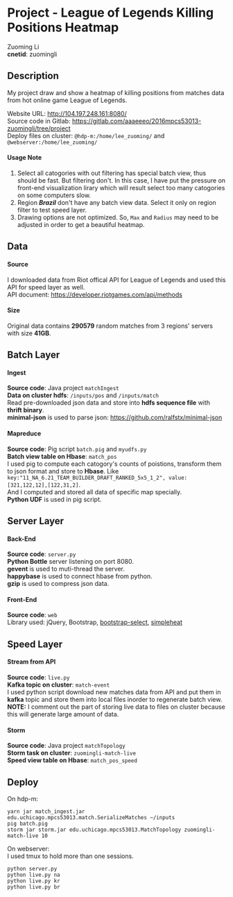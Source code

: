 # Project - League of Legends Killing Positions Heatmap    
Zuoming Li   
**cnetid**: zuomingli   

## Description

My project draw and show a heatmap of killing positions from matches data from hot online game League of Legends.  

Website URL: http://104.197.248.161:8080/    
Source code in Gitlab: https://gitlab.com/aaaeeeo/2016mpcs53013-zuomingli/tree/project    
Deploy files on cluster:
`@hdp-m:/home/lee_zuoming/` and `@webserver:/home/lee_zuoming/`    
#### Usage Note
1. Select all catogories with out filtering has special batch view, thus should be fast. But filtering don't. In this case, I have put the pressure on front-end visualization lirary which will result select too many catogories on some computers slow.
2. Region ***Brazil*** don't have any batch view data. Select it only on region filter to test speed layer.   
3. Drawing options are not optimized. So, `Max` and `Radius` may need to be adjusted in order to get a beautiful heatmap.  


## Data
#### Source
I downloaded data from Riot offical API for League of Legends and used this API for speed layer as well.   
API document: https://developer.riotgames.com/api/methods   
#### Size
Original data contains **290579** random matches from 3 regions' servers with size **41GB**.
## Batch Layer  
#### Ingest  
**Source code**: Java project `matchIngest`   
**Data on cluster hdfs**: `/inputs/pos` and `/inputs/match`    
Read pre-downloaded json data and store into **hdfs sequence file** with **thrift binary**.    
**minimal-json** is used to parse json: https://github.com/ralfstx/minimal-json   

#### Mapreduce
**Source code**: Pig script `batch.pig` and `myudfs.py`  
**Batch view table on Hbase**: `match_pos`       
I used pig to compute each catogory's counts of poistions, transform them to json format and store to **Hbase**. Like `key:"11_NA_6.21_TEAM_BUILDER_DRAFT_RANKED_5x5_1_2", value:[321,122,12],[122,31,2]`.      
And I computed and stored all data of specific map specially.    
**Python UDF** is used in pig script.    


## Server Layer
#### Back-End
**Source code**: `server.py`   
**Python Bottle** server listening on port 8080.    
**gevent** is used to muti-thread the server.    
**happybase** is used to connect hbase from python.  
**gzip** is used to compress json data.   

#### Front-End
**Source code**: `web`    
Library used: jQuery, Bootstrap, [bootstrap-select](https://silviomoreto.github.io/bootstrap-select/), [simpleheat](https://github.com/mourner/simpleheat)   

## Speed Layer
#### Stream from API
**Source code**: `live.py`   
**Kafka topic on cluster**: `match-event`   
I used python script download new matches data from API and put them in **kafka** topic and store them into local files inorder to regenerate batch view.     
**NOTE:** I comment out the part of storing live data to files on cluster because this will generate large amount of data.   

#### Storm
**Source code**: Java project `matchTopology`    
**Storm task on cluster**: `zuomingli-match-live`   
**Speed view table on Hbase**: `match_pos_speed`   

## Deploy
On hdp-m:    
```
yarn jar match_ingest.jar edu.uchicago.mpcs53013.match.SerializeMatches ~/inputs
pig batch.pig
storm jar storm.jar edu.uchicago.mpcs53013.MatchTopology zuomingli-match-live 10
```
On webserver:    
I used tmux to hold more than one sessions.  
```
python server.py
python live.py na
python live.py kr
python live.py br
```
